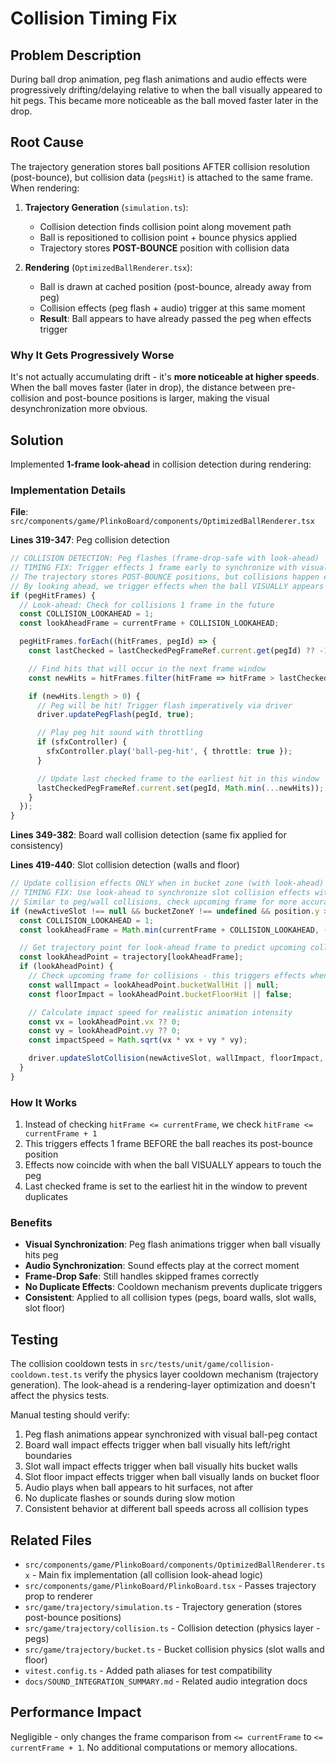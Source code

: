 # Collision Timing Fix

## Problem Description

During ball drop animation, peg flash animations and audio effects were progressively drifting/delaying relative to when the ball visually appeared to hit pegs. This became more noticeable as the ball moved faster later in the drop.

## Root Cause

The trajectory generation stores ball positions AFTER collision resolution (post-bounce), but collision data (`pegsHit`) is attached to the same frame. When rendering:

1. **Trajectory Generation** (`simulation.ts`):
   - Collision detection finds collision point along movement path
   - Ball is repositioned to collision point + bounce physics applied
   - Trajectory stores **POST-BOUNCE** position with collision data

2. **Rendering** (`OptimizedBallRenderer.tsx`):
   - Ball is drawn at cached position (post-bounce, already away from peg)
   - Collision effects (peg flash + audio) trigger at this same moment
   - **Result**: Ball appears to have already passed the peg when effects trigger

### Why It Gets Progressively Worse

It's not actually accumulating drift - it's **more noticeable at higher speeds**. When the ball moves faster (later in drop), the distance between pre-collision and post-bounce positions is larger, making the visual desynchronization more obvious.

## Solution

Implemented **1-frame look-ahead** in collision detection during rendering:

### Implementation Details

**File**: `src/components/game/PlinkoBoard/components/OptimizedBallRenderer.tsx`

**Lines 319-347**: Peg collision detection
```typescript
// COLLISION DETECTION: Peg flashes (frame-drop-safe with look-ahead)
// TIMING FIX: Trigger effects 1 frame early to synchronize with visual ball position
// The trajectory stores POST-BOUNCE positions, but collisions happen earlier in the frame.
// By looking ahead, we trigger effects when the ball VISUALLY appears to hit the peg.
if (pegHitFrames) {
  // Look-ahead: Check for collisions 1 frame in the future
  const COLLISION_LOOKAHEAD = 1;
  const lookAheadFrame = currentFrame + COLLISION_LOOKAHEAD;

  pegHitFrames.forEach((hitFrames, pegId) => {
    const lastChecked = lastCheckedPegFrameRef.current.get(pegId) ?? -1;

    // Find hits that will occur in the next frame window
    const newHits = hitFrames.filter(hitFrame => hitFrame > lastChecked && hitFrame <= lookAheadFrame);

    if (newHits.length > 0) {
      // Peg will be hit! Trigger flash imperatively via driver
      driver.updatePegFlash(pegId, true);

      // Play peg hit sound with throttling
      if (sfxController) {
        sfxController.play('ball-peg-hit', { throttle: true });
      }

      // Update last checked frame to the earliest hit in this window
      lastCheckedPegFrameRef.current.set(pegId, Math.min(...newHits));
    }
  });
}
```

**Lines 349-382**: Board wall collision detection (same fix applied for consistency)

**Lines 419-440**: Slot collision detection (walls and floor)
```typescript
// Update collision effects ONLY when in bucket zone (with look-ahead)
// TIMING FIX: Use look-ahead to synchronize slot collision effects with visual ball position
// Similar to peg/wall collisions, check upcoming frame for more accurate timing
if (newActiveSlot !== null && bucketZoneY !== undefined && position.y >= bucketZoneY && trajectory) {
  const COLLISION_LOOKAHEAD = 1;
  const lookAheadFrame = Math.min(currentFrame + COLLISION_LOOKAHEAD, (trajectoryLength ?? trajectory.length) - 1);

  // Get trajectory point for look-ahead frame to predict upcoming collisions
  const lookAheadPoint = trajectory[lookAheadFrame];
  if (lookAheadPoint) {
    // Check upcoming frame for collisions - this triggers effects when ball visually appears to hit
    const wallImpact = lookAheadPoint.bucketWallHit || null;
    const floorImpact = lookAheadPoint.bucketFloorHit || false;

    // Calculate impact speed for realistic animation intensity
    const vx = lookAheadPoint.vx ?? 0;
    const vy = lookAheadPoint.vy ?? 0;
    const impactSpeed = Math.sqrt(vx * vx + vy * vy);

    driver.updateSlotCollision(newActiveSlot, wallImpact, floorImpact, impactSpeed);
  }
}
```

### How It Works

1. Instead of checking `hitFrame <= currentFrame`, we check `hitFrame <= currentFrame + 1`
2. This triggers effects 1 frame BEFORE the ball reaches its post-bounce position
3. Effects now coincide with when the ball VISUALLY appears to touch the peg
4. Last checked frame is set to the earliest hit in the window to prevent duplicates

### Benefits

- **Visual Synchronization**: Peg flash animations trigger when ball visually hits peg
- **Audio Synchronization**: Sound effects play at the correct moment
- **Frame-Drop Safe**: Still handles skipped frames correctly
- **No Duplicate Effects**: Cooldown mechanism prevents duplicate triggers
- **Consistent**: Applied to all collision types (pegs, board walls, slot walls, slot floor)

## Testing

The collision cooldown tests in `src/tests/unit/game/collision-cooldown.test.ts` verify the physics layer cooldown mechanism (trajectory generation). The look-ahead is a rendering-layer optimization and doesn't affect the physics tests.

Manual testing should verify:
1. Peg flash animations appear synchronized with visual ball-peg contact
2. Board wall impact effects trigger when ball visually hits left/right boundaries
3. Slot wall impact effects trigger when ball visually hits bucket walls
4. Slot floor impact effects trigger when ball visually lands on bucket floor
5. Audio plays when ball appears to hit surfaces, not after
6. No duplicate flashes or sounds during slow motion
7. Consistent behavior at different ball speeds across all collision types

## Related Files

- `src/components/game/PlinkoBoard/components/OptimizedBallRenderer.tsx` - Main fix implementation (all collision look-ahead logic)
- `src/components/game/PlinkoBoard/PlinkoBoard.tsx` - Passes trajectory prop to renderer
- `src/game/trajectory/simulation.ts` - Trajectory generation (stores post-bounce positions)
- `src/game/trajectory/collision.ts` - Collision detection (physics layer - pegs)
- `src/game/trajectory/bucket.ts` - Bucket collision physics (slot walls and floor)
- `vitest.config.ts` - Added path aliases for test compatibility
- `docs/SOUND_INTEGRATION_SUMMARY.md` - Related audio integration docs

## Performance Impact

Negligible - only changes the frame comparison from `<= currentFrame` to `<= currentFrame + 1`. No additional computations or memory allocations.
